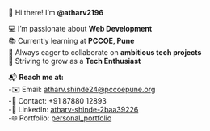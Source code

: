 👋 Hi there! I’m **@atharv2196**

💻 I’m passionate about **Web Development**  
📚 Currently learning at **PCCOE, Pune**  
🚀 Always eager to collaborate on **ambitious tech projects**  
🎯 Striving to grow as a **Tech Enthusiast**

📬 **Reach me at:**  
-✉️  Email: [atharv.shinde24@pccoepune.org](mailto:atharv.shinde24@pccoepune.org)  
-📱 Contact: +91 87880 12893  
-🔗 LinkedIn: [atharv-shinde-2baa39226](https://www.linkedin.com/in/atharv-shinde-2baa39226)  
-🌐 Portfolio: [personal_portfolio](https://atharv2196.github.io/personal_portfolio/)


  

<!---
atharv2196/atharv2196 is a ✨ special ✨ repository because its `README.md` (this file) appears on your GitHub profile.
You can click the Preview link to take a look at your changes.
--->
